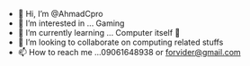 - 👋 Hi, I’m @AhmadCpro
- 👀 I’m interested in ... Gaming
- 🌱 I’m currently learning ... Computer itself 🤗
- 💞️ I’m looking to collaborate on computing related stuffs
- 📫 How to reach me ...09061648938 or forvider@gmail.com

<!---
AhmadCpro/AhmadCpro is a ✨ special ✨ repository because its `README.md` (this file) appears on your GitHub profile.
You can click the Preview link to take a look at your changes.
--->

